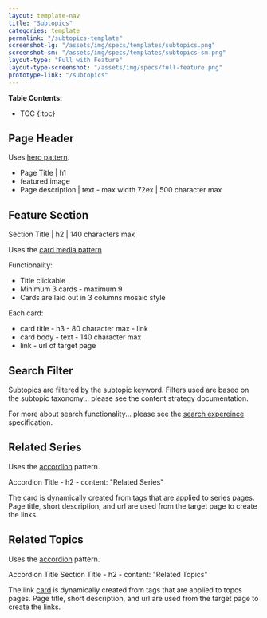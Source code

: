 ```yaml
---
layout: template-nav
title: "Subtopics"
categories: template
permalink: "/subtopics-template"
screenshot-lg: "/assets/img/specs/templates/subtopics.png"
screenshot-sm: "/assets/img/specs/templates/subtopics-sm.png"
layout-type: "Full with Feature"
layout-type-screenshot: "/assets/img/specs/full-feature.png"
prototype-link: "/subtopics"
---
```


__Table Contents:__
* TOC
{:toc}

## Page Header
Uses [hero pattern]().
- Page Title | h1
- featured image
- Page description | text - max width 72ex | 500 character max 

## Feature Section
Section Title | h2 | 140 characters max

Uses the [card media pattern](/card-media)

Functionality: 
- Title clickable
- Minimum 3 cards - maximum 9
- Cards are laid out in 3 columns mosaic style

Each card:
- card title - h3 - 80 character max - link
- card body - text - 140 character max
- link - url of target page

## Search Filter
Subtopics are filtered by the subtopic keyword.
Filters used are based on the subtopic taxonomy... please see the content strategy documentation.

For more about search functionality... please see the [search expereince](/search) specification.


## Related Series
Uses the [accordion](accordion) pattern.

Accordion Title - h2 - content: "Related Series"

The [card](/card) is dynamically created from tags that are applied to series pages. Page title, short description, and url are used from the target page to create the links.

## Related Topics
Uses the [accordion](accordion) pattern.

Accordion Title
Section Title - h2 - content: "Related Topics"

The link [card](/card) is dynamically created from tags that are applied to topcs pages. Page title, short description, and url are used from the target page to create the links.